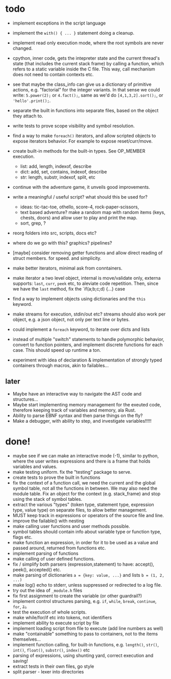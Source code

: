 # todo

* implement exceptions in the script language



* implement the `with() { ... }` statement doing a cleanup.

* implement read only execution mode, where the root symbols are never changed.


* cpython, inner code, gets the intepreter state and the current thread's state
(that includes the current stack frame) by calling a function, which refers 
to a static variable inside the C file. This way, call mechanism 
does not need to contain contexts etc.

* see that maybe the class_info can give us a dictionary
of primitive actions, e.g. "factorial" for the integer variants.
In that sense we could write: `5.power(2);` or `4.fact();`,
same as we'd do `[4,1,3,2].sort();`, or `'hello'.print();`.


* separate the built in functions into separate files, based on the object they attach to.
* write tests to prove scope visibility and symbol resolution.

* find a way to make `foreach()` iterators, and allow scripted objects
to expose iterators behavior. For example to expose reset/curr/move.

* create built-in methods for the built-in types. See OP_MEMBER execution.
  * list: add, length, indexof, describe
  * dict: add, set, contains, indexof, describe
  * str: length, substr, indexof, split, etc

* continue with the adventure game, it unveils good improvements.

* write a meaningful / useful script? what should this be used for?
  * ideas: tic-tac-toe, othello, score-4, rock-paper-scissors, 
  * text based adventure? make a random map with random items (keys, chests, doors) and allow user to play and print the map.
  * sort, grep, ?
* reorg folders into src, scripts, docs etc?
* where do we go with this? graphics? pipelines?

* [maybe] consider removing getter functions and allow direct reading of struct members.
for speed. and simplicity.
* make better iterators, minimal ask from conntainers.
* make iterator a two level object, internal is move/validate only, externa supports:
`last`, `curr`, `peek` etc, to aleviate code repetition. Then, since we have the `last` method, fix the `if(a;b;c;d) {...} case
* find a way to implement objects using dictionaries and the `this` keyword.
* make streams for execution, stdin/out etc? streams should also work per 
object, e.g. a json object, not only per text line or bytes.
* could implement a `foreach` keyword, to iterate over dicts and lists
* instead of multiple "switch" statements to handle polymorphic behavior,
convert to function pointers, and implement discrete functions for each case.
This should speed up runtime a ton.

* experiment with idea of declaration & implementation of strongly typed containers through macros, akin to failables...


## later

* Maybe have an interactive way to navigate the AST code and structures...
* Maybe start implementing memory management for the exeuted code, therefore
keeping track of variables and memory, ala Rust.
* Ability to parse EBNF syntax and then parse things on the fly?
* Make a debugger, with ability to step, and investigate variables!!!!!



# done!

* maybe see if we can make an interactive mode (-1),
similar to python, where the user writes expressions
and there is a frame that holds variables and values.
* make testing uniform. fix the "testing" package to serve.
* create tests to prove the built in functions
* fix the context of a function call, we need the current and the global 
symbol table, not all the functions in between. We may also need the module table. Fix an object for the context (e.g. stack_frame) and stop using the 
stack of symbol tables.
* extract the various "types" (token type, statement type, expression type, 
value type) on separate files, to allow better management.
* MUST keep track in expressions or operators of the source file and line.
* improve the failable() with nesting
* make calling user functions and user methods possible.
* symbol tables should contain info about variable type or function type, flags etc.
* make function an expression, in order for it to be used as a value and passed around, 
returned from functions etc.
* implement parsing of functions
* make calling of user defined functions.
* fix / simplify both parsers (expression,statement) to have: accept(), peek(), accepted() etc.
* make parsing of dictionaries `a = {key: value, ...}` and lists `b = (1, 2, ...)`
* make log() echo to stderr, unless suppressed or redirected to a log file.
* try out the idea of `_module.h` files
* fix first assignment to create the variable (or other guardrail?)
* implement control structures parsing, e.g. `if`, `while`, `break`, `continue`, `for`, ~~`?:`~~
* test the execution of whole scripts.
* make while/for/if etc into tokens, not identifiers
* implement ability to execute script by file
* implement loading script from file to execute (add line numbers as well)
* make "containable" something to pass to containers, not to the items themselves...
* implement function calling, for built-in functions, e.g.
`length()`, `str()`, `int()`, `float()`, `substr()`, `index()` etc
* parsing of expressions, using shunting yard, correct execution and saving!
* extract tests in their own files, go style
* split parser - lexer into directories
